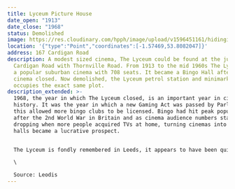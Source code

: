 ```yaml
---
title: Lyceum Picture House
date_open: "1913"
date_close: "1968"
status: Demolished
image: https://res.cloudinary.com/hpph/image/upload/v1596451161/hidinginplainsight/lyceumpicturehouse.svg
location: '{"type":"Point","coordinates":[-1.57469,53.8082047]}'
address: 167 Cardigan Road
description: A modest sized cinema, The Lyceum could be found at the junction of
  Cardigan Road with Thornville Road. From 1913 to the mid 1960s The Lyceum was
  a popular suburban cinema with 708 seats. It became a Bingo Hall after the
  cinema closed. Now demolished, the Lyceum petrol station and minimarket now
  occupies the exact same plot.
description_extended: >-
  1968, the year in which The Lyceum closed, is an important year in cinema
  history. It was the year in which a new Gaming Act was passed by Parliament,
  this allowed more bingo clubs to be licensed. Bingo had hit peak popularity
  after the 2nd World War in Britain and as cinema audience numbers started
  dropping when more people acquired TVs at home, turning cinemas into bingo
  halls became a lucrative prospect.


  The Lyceum is fondly remembered in Leeds, it appears to have been quite distinctive during its heyday, especially for a nice fragrance inside the auditorium and a stripy canopy outside. \

  \

  Source: Leodis
---
```

